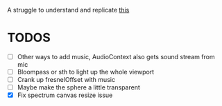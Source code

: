 A struggle to understand and replicate [this](https://organic-sphere.vercel.app/)

# TODOS

- [ ] Other ways to add music, AudioContext also gets sound stream from mic
- [ ] Bloompass or sth to light up the whole viewport
- [ ] Crank up fresnelOffset with music
- [ ] Maybe make the sphere a little transparent
- [x] Fix spectrum canvas resize issue
